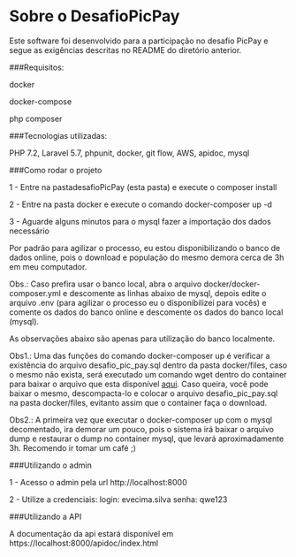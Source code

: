 # Sobre o DesafioPicPay

Este software foi desenvolvido para a participação no desafio PicPay e segue as exigências descritas no README do diretório
 anterior.
 

###Requisitos:

docker

docker-compose

php composer

###Tecnologias utilizadas:

PHP 7.2, Laravel 5.7, phpunit, docker, git flow, AWS, apidoc, mysql

###Como rodar o projeto

1 - Entre na pastadesafioPicPay (esta pasta) e execute o composer install

2 - Entre na pasta docker e execute o comando docker-composer up -d

3 - Aguarde alguns minutos para o mysql fazer a importação dos dados necessário

Por padrão para agilizar o processo, eu estou disponibilizando o banco de dados online, pois o download e população do mesmo
demora cerca de 3h em meu computador.

Obs.: Caso prefira usar o banco local, abra o arquivo docker/docker-composer.yml e descomente as linhas abaixo de mysql, depois 
edite o arquivo .env (para agilizar o processo eu o disponibilizei para vocês) e comente os dados do banco online e descomente 
os dados do banco local (mysql).


As observações abaixo são apenas para utilização do banco localmente.

Obs1.: Uma das funções do comando docker-composer up é verificar a existência 
 do arquivo desafio_pic_pay.sql dentro da pasta docker/files, caso o mesmo não exista, será
 executado um comando wget dentro do container para baixar o arquivo que esta disponível [aqui](https://storage.googleapis.com/evecimar/desafio_pic_pay.sql.tar.gz).
 Caso queira, você pode baixar o mesmo, descompacta-lo e colocar o arquivo desafio_pic_pay.sql
 na pasta docker/files, evitanto assim que o container faça o download.
 
Obs2.: A primeira vez que executar o docker-composer up com o mysql decomentado, ira demorar um pouco, pois o sistema
irá baixar o arquivo dump e restaurar o dump no container mysql, que levará aproximadamente 3h. Recomendo ir tomar um café ;)
 

###Utilizando o admin

1 - Acesso o admin pela url http://localhost:8000

2 - Utilize a credenciais: login: evecima.silva senha: qwe123

###Utilizando a API

A documentação da api estará disponível em https://localhost:8000/apidoc/index.html

